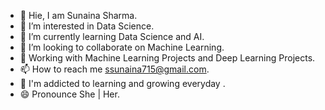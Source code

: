 - 👋  Hie, I am Sunaina Sharma.
- 👀  I’m interested in Data Science.
- 🌱  I’m currently learning Data Science and AI.
- 💞️  I’m looking to collaborate on Machine Learning.
- 📓  Working with Machine Learning Projects and Deep Learning Projects.
- 📫  How to reach me ssunaina715@gmail.com.
- 📒  I'm addicted to learning and growing everyday .
- 😄  Pronounce She | Her. 
<!---
Sunaina715Sharma/Sunaina715Sharma is a ✨ special ✨ repository because its `README.md` (this file) appears on your GitHub profile.
You can click the Preview link to take a look at your changes.
--->
